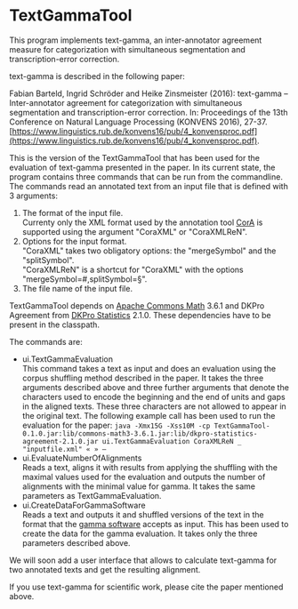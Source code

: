 # TextGammaTool

This program implements text-gamma, an inter-annotator agreement measure for
categorization with simultaneous segmentation and transcription-error
correction.

text-gamma is described in the following paper:

Fabian Barteld, Ingrid Schröder and Heike Zinsmeister (2016): 
text-gamma – Inter-annotator agreement for categorization with simultaneous segmentation and transcription-error correction.
In: Proceedings of the 13th Conference on Natural Language Processing (KONVENS 2016), 27-37.
[https://www.linguistics.rub.de/konvens16/pub/4_konvensproc.pdf](https://www.linguistics.rub.de/konvens16/pub/4_konvensproc.pdf).

This is the version of the TextGammaTool that has been used for the evaluation
of text-gamma presented in the paper. In its current state, the program contains
three commands that can be run from the commandline. The commands read an
annotated text from an input file that is defined with 3 arguments:

1. The format of the input file.  
   Currenty only the XML format used by the annotation tool
   [CorA](https://www.linguistics.ruhr-uni-bochum.de/comphist/resources/cora/)
   is supported using the argument "CoraXML" or "CoraXMLReN".
2. Options for the input format.  
   "CoraXML" takes two obligatory options: the "mergeSymbol" and the "splitSymbol".  
   "CoraXMLReN" is a shortcut for "CoraXML" with the options "mergeSymbol=#,splitSymbol=§".
3. The file name of the input file.

TextGammaTool depends on
[Apache Commons Math](http://commons.apache.org/proper/commons-math/) 3.6.1 and
DKPro Agreement from
[DKPro Statistics](https://dkpro.github.io/dkpro-statistics/) 2.1.0. These
dependencies have to be present in the classpath.

The commands are:

- ui.TextGammaEvaluation  
  This command takes a text as input and does an evaluation using the corpus
  shuffling method described in the paper. It takes the three arguments
  described above and three further arguments that denote the characters used to
  encode the beginning and the end of units and gaps in the aligned texts. These
  three characters are not allowed to appear in the original text. The following
  example call has been used to run the evaluation for the paper:
  `java -Xmx15G -Xss10M -cp TextGammaTool-0.1.0.jar:lib/commons-math3-3.6.1.jar:lib/dkpro-statistics-agreement-2.1.0.jar ui.TextGammaEvaluation CoraXMLReN _ "inputfile.xml" « » ―`
- ui.EvaluateNumberOfAlignments  
  Reads a text, aligns it with results from applying the shuffling with the
  maximal values used for the evaluation and outputs the number of alignments
  with the minimal value for gamma.
  It takes the same parameters as TextGammaEvaluation.
- ui.CreateDataForGammaSoftware  
  Reads a text and outputs it and shuffled versions of the text in the format
  that the [gamma software](https://gamma.greyc.fr/) accepts as input.
  This has been used to create the data for the gamma evaluation.
  It takes only the three parameters described above.

We will soon add a user interface that allows to calculate text-gamma for two
annotated texts and get the resulting alignment.

If you use text-gamma for scientific work, please cite the paper mentioned above.
